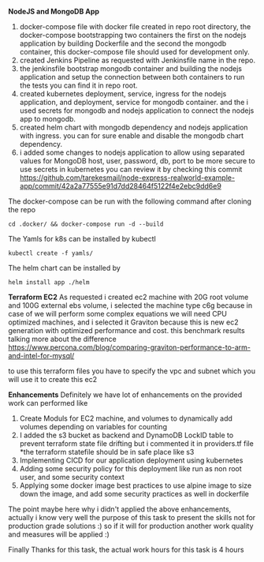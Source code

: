 **NodeJS and MongoDB App**
1. docker-compose file with docker file created in repo root directory, the docker-compose bootstrapping two containers the first on the nodejs application by building Dockerfile and the second the mongodb container, this docker-compose file should used for development only.
2. created Jenkins Pipeline as requested with Jenkinsfile name in the repo. 
3. the jenkinsfile bootstrap mongodb container and building the nodejs application and setup the connection between both containers to run the tests you can find it in repo root.
4. created kubernetes deployment, service, ingress for the nodejs application, and deployment, service for mongodb container. and the i used secrets for mongodb and nodejs application to connect the nodejs app to mongodb.
5. created helm chart with mongodb dependency and nodejs application with ingress. you can for sure enable and disable the mongodb chart dependency. 
6. i added some changes to nodejs application to allow using separated values for MongoDB host, user, password, db, port to be more secure to use secrets in kubernetes you can review it by checking this commit https://github.com/tarekesmail/node-express-realworld-example-app/commit/42a2a77555e91d7dd28464f5122f4e2ebc9dd6e9

The docker-compose can be run with the following command after cloning the repo

    cd .docker/ && docker-compose run -d --build

The Yamls for k8s can be installed by kubectl

    kubectl create -f yamls/ 
The helm chart can be installed by 

    helm install app ./helm

**Terraform EC2** 
As requested i created ec2 machine with 20G root volume and 100G external ebs volume, i selected the machine type c6g because in case of we will perform some complex equations we will need CPU optimized machines, and i selected it Graviton because this is new ec2 generation with optimized performance and cost. this benchmark results talking more about the difference https://www.percona.com/blog/comparing-graviton-performance-to-arm-and-intel-for-mysql/

to use this terraform files you have to specify the vpc and subnet which you will use it to create this ec2

**Enhancements** 
Definitely we have lot of enhancements on the provided work can performed like 
1. Create Moduls for EC2 machine, and volumes to dynamically add volumes depending on variables for counting
2. I added the s3 bucket as backend and DynamoDB LockID table to prevent terraform state file drifting but i commented it in providers.tf file *the terraform statefile should be in safe place like s3
3. Implementing CICD for our application deployment using kubernetes 
4. Adding some security policy for this deployment like run as non root user, and some security context
5. Applying some docker image best practices to use alpine image to size down the image, and add some security practices as well in dockerfile

The point maybe here why i didn't applied the above enhancements, actually i know very well the purpose of this task to present the skills not for production grade solutions :) so if it will for production another work quality and measures will be applied :)

Finally Thanks for this task, the actual work hours for this task is 4 hours 



